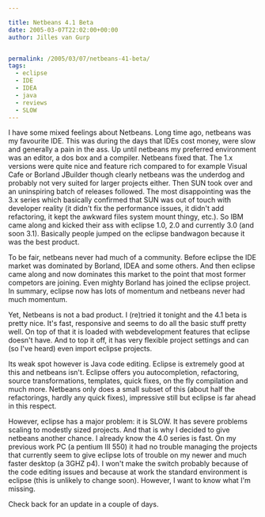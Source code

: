 ```yaml
---

title: Netbeans 4.1 Beta
date: 2005-03-07T22:02:00+00:00
author: Jilles van Gurp


permalink: /2005/03/07/netbeans-41-beta/
tags:
  - eclipse
  - IDE
  - IDEA
  - java
  - reviews
  - SLOW
---
```

 I have some mixed feelings about Netbeans. Long time ago, netbeans was my favourite IDE. This was during the days that IDEs cost money, were slow and generally a pain in the ass. Up until netbeans my preferred environment was an editor, a dos box and a compiler. Netbeans fixed that. The 1.x versions were quite nice and feature rich compared to for example Visual Cafe or Borland JBuilder though clearly netbeans was the underdog and probably not very suited for larger projects either. Then SUN took over and an uninspiring batch of releases followed. The most disappointing was the 3.x series which basically confirmed that SUN was out of touch with developer reality (it didn't fix the performance issues, it didn't add refactoring, it kept the awkward files system mount thingy, etc.). So IBM came along and kicked their ass with eclipse 1.0, 2.0 and currently 3.0 (and soon 3.1). Basically people jumped on the eclipse bandwagon because it was the best product.

To be fair, netbeans never had much of a community. Before eclipse the IDE market was dominated by Borland, IDEA and some others. And then eclipse came along and now dominates this market to the point that most former competors are joining. Even mighty Borland has joined the eclipse project. In summary, eclipse now has lots of momentum and netbeans never had much momentum. 

Yet, Netbeans is not a bad product. I (re)tried it tonight and the 4.1 beta is pretty nice. It's fast, responsive and seems to do all the basic stuff pretty well. On top of that it is loaded with webdevelopment features that eclipse doesn't have. And to top it off, it has very flexible project settings and can (so I've heard) even import eclipse projects.

Its weak spot however is Java code editing. Eclipse is extremely good at this and netbeans isn't. Eclipse offers you autocompletion, refactoring, source transformations, templates, quick fixes, on the fly compilation and much more. Netbeans only does a small subset of this (about half the refactorings, hardly any quick fixes), impressive still but eclipse is far ahead in this respect.

However, eclipse has a major problem: it is SLOW. It has severe problems scaling to modestly sized projects. And that is why I decided to give netbeans another chance. I already know the 4.0 series is fast. On my previous work PC (a pentium III 550) it had no trouble managing the projects that currently seem to give eclipse lots of trouble on my newer and much faster desktop (a 3GHZ p4). I won't make the switch probably because of the code editing issues and because at work the standard environment is eclipse (this is unlikely to change soon). However, I want to know what I'm missing. 

Check back for an update in a couple of days. 